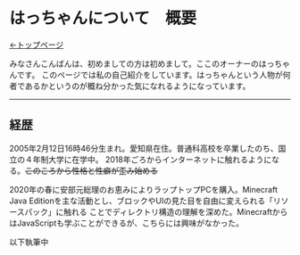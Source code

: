 # はっちゃんについて　概要

[<-トップページ](index.md)

みなさんこんばんは、初めましての方は初めまして。ここのオーナーのはっちゃんです。
このページでは私の自己紹介をしています。はっちゃんという人物が何者であるかというのが概ね分かった気になれるようになっています。

***

## 経歴

2005年2月12日16時46分生まれ。愛知県在住。普通科高校を卒業したのち、国立の４年制大学に在学中。
2018年ごろからインターネットに触れるようになる。~~このころから性格と性癖が歪み始める~~

2020年の春に安部元総理のお恵みによりラップトップPCを購入。Minecraft Java Editionを主な活動とし、ブロックやUIの見た目を自由に変えられる「リソースパック」に触れる
ことでディレクトリ構造の理解を深めた。MinecraftからはJavaScriptも学ぶことができるが、こちらには興味がなかった。

以下執筆中
